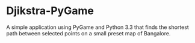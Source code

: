 # Djikstra-PyGame
A simple application using PyGame and Python 3.3 that finds the shortest path between selected points on a small preset map of Bangalore.
